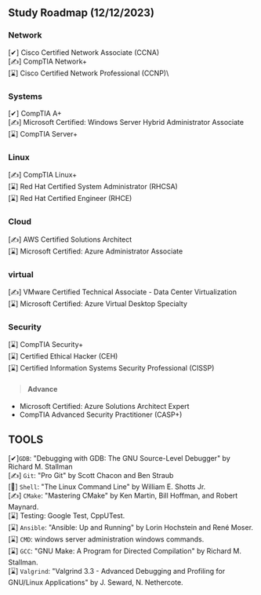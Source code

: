 ## Study Roadmap (12/12/2023)

### Network
[✔] Cisco Certified Network Associate (CCNA)\
[✍] CompTIA Network+ \
[⌛] Cisco Certified Network Professional (CCNP)\
### Systems
[✔] CompTIA A+\
[✍] Microsoft Certified: Windows Server Hybrid Administrator Associate\
[⌛] CompTIA Server+
### Linux
[✍] CompTIA Linux+ \
[⌛] Red Hat Certified System Administrator (RHCSA)\
[⌛] Red Hat Certified Engineer (RHCE)
### Cloud
[✍] AWS Certified Solutions Architect\
[⌛] Microsoft Certified: Azure Administrator Associate
### virtual
[✍] VMware Certified Technical Associate - Data Center Virtualization\
[⌛] Microsoft Certified: Azure Virtual Desktop Specialty
### Security
[⌛] CompTIA Security+ \
[⌛] Certified Ethical Hacker (CEH)\
[⌛] Certified Information Systems Security Professional (CISSP)
>#### Advance
 - Microsoft Certified: Azure Solutions Architect Expert
 - CompTIA Advanced Security Practitioner (CASP+)
## TOOLS 
[✔]```GDB```: "Debugging with GDB: The GNU Source-Level Debugger" by Richard M. Stallman\
[✍] ```Git```: "Pro Git" by Scott Chacon and Ben Straub\
[🎯] ```Shell```: "The Linux Command Line" by William E. Shotts Jr.\
[✍] ```CMake```: "Mastering CMake" by Ken Martin, Bill Hoffman, and Robert Maynard.\
[⌛] Testing: Google Test, CppUTest.\
[⌛] ```Ansible```: "Ansible: Up and Running" by Lorin Hochstein and René Moser.\
[⌛] ```CMD```: windows server administration windows commands.\
[⌛] ```GCC```: "GNU Make: A Program for Directed Compilation" by Richard M. Stallman.\
[⌛] ```Valgrind```: "Valgrind 3.3 - Advanced Debugging and Profiling for GNU/Linux Applications" by J. Seward, N. Nethercote.
